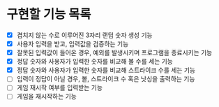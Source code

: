 


# 구현할 기능 목록
- [x] 겹치지 않는 수로 이루어진 3자리 랜덤 숫자 생성 기능
- [x] 사용자 입력을 받고, 입력값을 검증하는 기능
- [x] 잘못된 입력값이 들어온 경우, 예외를 발생시키며 프로그램을 종료시키는 기능
- [x] 정답 숫자와 사용자가 입력한 숫자를 비교해 볼 수를 세는 기능
- [x] 정답 숫자와 사용자가 입력한 숫자를 비교해 스트라이크 수를 세는 기능
- [ ] 입력이 정답이 아닐 경우, 볼, 스트라이크 수 혹은 낫싱을 출력하는 기능
- [ ] 게임 재시작 여부를 입력받는 기능
- [ ] 게임을 재시작하는 기능
